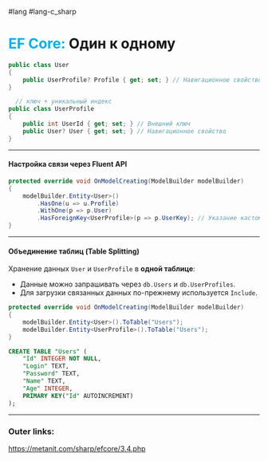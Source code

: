 #lang #lang-c_sharp 
# <font color="#00b0f0">EF Core:</font> Один к одному

  ```csharp
  public class User
  {
      public UserProfile? Profile { get; set; } // Навигационное свойство
  }

	// ключ + уникальный индекс
  public class UserProfile
  {
      public int UserId { get; set; } // Внешний ключ
      public User? User { get; set; } // Навигационное свойство
  }
  ```
---
#### **Настройка связи через Fluent API**  
  ```csharp
  protected override void OnModelCreating(ModelBuilder modelBuilder)
  {
      modelBuilder.Entity<User>()
          .HasOne(u => u.Profile)
          .WithOne(p => p.User)
          .HasForeignKey<UserProfile>(p => p.UserKey); // Указание кастомного FK
  }
  ```  

---
#### **Объединение таблиц (Table Splitting)**  
Хранение данных `User` и `UserProfile` в **одной таблице**:  
  - Данные можно запрашивать через `db.Users` и `db.UserProfiles`.  
  - Для загрузки связанных данных по-прежнему используется `Include`.  

  ```csharp
  protected override void OnModelCreating(ModelBuilder modelBuilder)
  {
      modelBuilder.Entity<User>().ToTable("Users");
      modelBuilder.Entity<UserProfile>().ToTable("Users");
  }
  ```  

  ```sql
  CREATE TABLE "Users" (
      "Id" INTEGER NOT NULL,
      "Login" TEXT,
      "Password" TEXT,
      "Name" TEXT,
      "Age" INTEGER,
      PRIMARY KEY("Id" AUTOINCREMENT)
  );
  ```  
---
### Outer links:
https://metanit.com/sharp/efcore/3.4.php